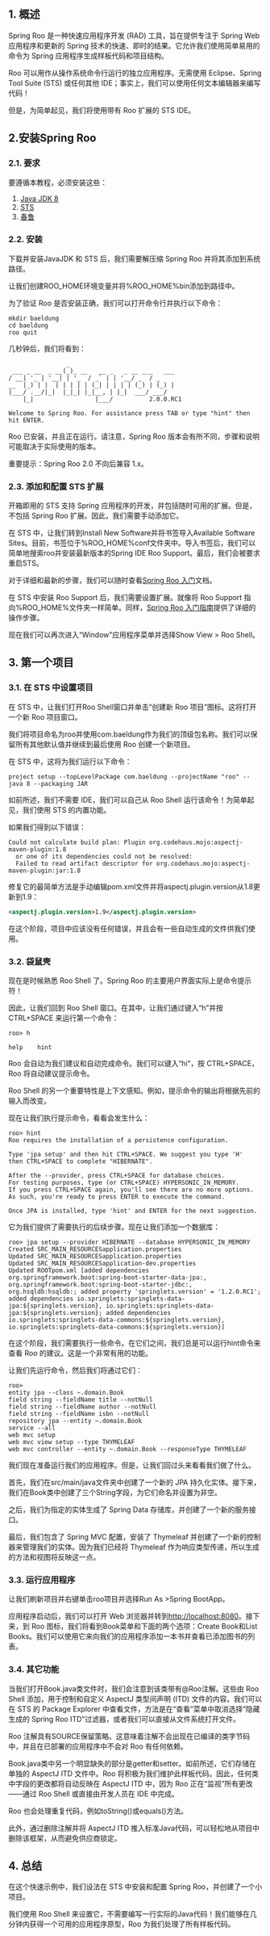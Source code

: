 ## 1. 概述

Spring Roo 是一种快速应用程序开发 (RAD) 工具，旨在提供专注于 Spring Web 应用程序和更新的 Spring 技术的快速、即时的结果。它允许我们使用简单易用的命令为 Spring 应用程序生成样板代码和项目结构。

Roo 可以用作从操作系统命令行运行的独立应用程序。无需使用 Eclipse、Spring Tool Suite (STS) 或任何其他 IDE；事实上，我们可以使用任何文本编辑器来编写代码！

但是，为简单起见，我们将使用带有 Roo 扩展的 STS IDE。

## 2.安装Spring Roo

### 2.1. 要求

要遵循本教程，必须安装这些：

1.  [Java JDK 8](http://www.oracle.com/technetwork/java/javase/downloads/jdk8-downloads-2133151.html)
2.  [STS](https://spring.io/tools)
3.  [春鲁](https://spring.io/projects/spring-roo)

### 2.2. 安装

下载并安装JavaJDK 和 STS 后，我们需要解压缩 Spring Roo 并将其添加到系统路径。

让我们创建ROO_HOME环境变量并将%ROO_HOME%bin添加到路径中。

为了验证 Roo 是否安装正确，我们可以打开命令行并执行以下命令：

```shell
mkdir baeldung
cd baeldung
roo quit
```

几秒钟后，我们将看到：

```shell
                _
 ___ _ __  _ __(_)_ __   __ _   _ __ ___   ___
/ __| '_ | '__| | '_  / _` | | '__/ _  / _ 
__  |_) | |  | | | | | (_| | | | | (_) | (_) |
|___/ .__/|_|  |_|_| |_|__, | |_|  ___/ ___/
    |_|                 |___/          2.0.0.RC1

Welcome to Spring Roo. For assistance press TAB or type "hint" then hit ENTER.
```

Roo 已安装，并且正在运行。请注意，Spring Roo 版本会有所不同，步骤和说明可能取决于实际使用的版本。

重要提示：Spring Roo 2.0 不向后兼容 1.x。

### 2.3. 添加和配置 STS 扩展

开箱即用的 STS 支持 Spring 应用程序的开发，并包括随时可用的扩展。但是，不包括 Spring Roo 扩展。因此，我们需要手动添加它。

在 STS 中，让我们转到Install New Software并将书签导入Available Software Sites。目前，书签位于%ROO_HOME%conf文件夹中。导入书签后，我们可以简单地搜索roo并安装最新版本的Spring IDE Roo Support。最后，我们会被要求重启STS。

对于详细和最新的步骤，我们可以随时查看[Spring Roo 入门](https://docs.spring.io/spring-roo/docs/2.0.x/reference/html/#getting-started-requirements)文档。

在 STS 中安装 Roo Support 后，我们需要设置扩展。就像将 Roo Support 指向%ROO_HOME%文件夹一样简单。同样，[Spring Roo 入门指南](https://docs.spring.io/spring-roo/docs/2.0.x/reference/html/#getting-started-requirements)提供了详细的操作步骤。

现在我们可以再次进入“Window”应用程序菜单并选择Show View > Roo Shell。

## 3. 第一个项目

### 3.1. 在 STS 中设置项目

在 STS 中，让我们打开Roo Shell窗口并单击“创建新 Roo 项目”图标。这将打开一个新 Roo 项目窗口。

我们将项目命名为roo并使用com.baeldung作为我们的顶级包名称。我们可以保留所有其他默认值并继续到最后使用 Roo 创建一个新项目。

在 STS 中，这将为我们运行以下命令：

```shell
project setup --topLevelPackage com.baeldung --projectName "roo" --java 8 --packaging JAR
```

如前所述，我们不需要 IDE，我们可以自己从 Roo Shell 运行该命令！为简单起见，我们使用 STS 的内置功能。

如果我们得到以下错误：

```shell
Could not calculate build plan: Plugin org.codehaus.mojo:aspectj-maven-plugin:1.8 
  or one of its dependencies could not be resolved: 
  Failed to read artifact descriptor for org.codehaus.mojo:aspectj-maven-plugin:jar:1.8
```

修复它的最简单方法是手动编辑pom.xml文件并将aspectj.plugin.version从1.8更新到1.9：

```xml
<aspectj.plugin.version>1.9</aspectj.plugin.version>
```

在这个阶段，项目中应该没有任何错误，并且会有一些自动生成的文件供我们使用。

### 3.2. 袋鼠壳

现在是时候熟悉 Roo Shell 了。Spring Roo 的主要用户界面实际上是命令提示符！

因此，让我们回到 Roo Shell 窗口。在其中，让我们通过键入“h”并按 CTRL+SPACE 来运行第一个命令：

```shell
roo> h

help    hint
```

Roo 会自动为我们建议和自动完成命令。我们可以键入“hi”，按 CTRL+SPACE，Roo 将自动建议提示命令。

Roo Shell 的另一个重要特性是上下文感知。例如，提示命令的输出将根据先前的输入而改变。

现在让我们执行提示命令，看看会发生什么：

```shell
roo> hint 
Roo requires the installation of a persistence configuration.

Type 'jpa setup' and then hit CTRL+SPACE. We suggest you type 'H'
then CTRL+SPACE to complete "HIBERNATE".

After the --provider, press CTRL+SPACE for database choices.
For testing purposes, type (or CTRL+SPACE) HYPERSONIC_IN_MEMORY.
If you press CTRL+SPACE again, you'll see there are no more options.
As such, you're ready to press ENTER to execute the command.

Once JPA is installed, type 'hint' and ENTER for the next suggestion.
```

它为我们提供了需要执行的后续步骤。现在让我们添加一个数据库：

```shell
roo> jpa setup --provider HIBERNATE --database HYPERSONIC_IN_MEMORY 
Created SRC_MAIN_RESOURCESapplication.properties
Updated SRC_MAIN_RESOURCESapplication.properties
Updated SRC_MAIN_RESOURCESapplication-dev.properties
Updated ROOTpom.xml [added dependencies org.springframework.boot:spring-boot-starter-data-jpa:, org.springframework.boot:spring-boot-starter-jdbc:, org.hsqldb:hsqldb:; added property 'springlets.version' = '1.2.0.RC1'; added dependencies io.springlets:springlets-data-jpa:${springlets.version}, io.springlets:springlets-data-jpa:${springlets.version}; added dependencies io.springlets:springlets-data-commons:${springlets.version}, io.springlets:springlets-data-commons:${springlets.version}]
```

在这个阶段，我们需要执行一些命令。在它们之间，我们总是可以运行hint命令来查看 Roo 的建议。这是一个非常有用的功能。

让我们先运行命令，然后我们将通过它们：

```shell
roo> 
entity jpa --class ~.domain.Book
field string --fieldName title --notNull 
field string --fieldName author --notNull 
field string --fieldName isbn --notNull 
repository jpa --entity ~.domain.Book
service --all 
web mvc setup
web mvc view setup --type THYMELEAF 
web mvc controller --entity ~.domain.Book --responseType THYMELEAF
```

我们现在准备运行我们的应用程序。但是，让我们回过头来看看我们做了什么。

首先，我们在src/main/java文件夹中创建了一个新的 JPA 持久化实体。接下来，我们在Book类中创建了三个String字段，为它们命名并设置为非空。

之后，我们为指定的实体生成了 Spring Data 存储库，并创建了一个新的服务接口。

最后，我们包含了 Spring MVC 配置，安装了 Thymeleaf 并创建了一个新的控制器来管理我们的实体。因为我们已经将 Thymeleaf 作为响应类型传递，所以生成的方法和视图将反映这一点。

### 3.3. 运行应用程序

让我们刷新项目并右键单击roo项目并选择Run As >Spring BootApp。

应用程序启动后，我们可以打开 Web 浏览器并转到[http://localhost:8080](http://localhost:8080/)。接下来，到 Roo 图标，我们将看到Book菜单和下面的两个选项：Create Book和List Books。我们可以使用它来向我们的应用程序添加一本书并查看已添加图书的列表。

### 3.4. 其它功能

当我们打开Book.java类文件时，我们会注意到该类带有@Roo注解。这些由 Roo Shell 添加，用于控制和自定义 AspectJ 类型间声明 (ITD) 文件的内容。我们可以在 STS 的 Package Explorer 中查看文件，方法是在“查看”菜单中取消选择“隐藏生成的 Spring Roo ITD”过滤器，或者我们可以直接从文件系统打开文件。

Roo 注解具有SOURCE保留策略。这意味着注解不会出现在已编译的类字节码中，并且在已部署的应用程序中不会对 Roo 有任何依赖。

Book.java类中另一个明显缺失的部分是getter和setter。如前所述，它们存储在单独的 AspectJ ITD 文件中。Roo 将积极为我们维护此样板代码。因此，任何类中字段的更改都将自动反映在 AspectJ ITD 中，因为 Roo 正在“监视”所有更改——通过 Roo Shell 或直接由开发人员在 IDE 中完成。

Roo 也会处理重复代码，例如toString()或equals()方法。

此外，通过删除注解并将 AspectJ ITD 推入标准Java代码，可以轻松地从项目中删除该框架，从而避免供应商锁定。

## 4. 总结

在这个快速示例中，我们设法在 STS 中安装和配置 Spring Roo，并创建了一个小项目。

我们使用 Roo Shell 来设置它，不需要编写一行实际的Java代码！我们能够在几分钟内获得一个可用的应用程序原型，Roo 为我们处理了所有样板代码。